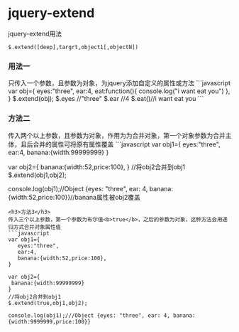 # jquery-extend
jquery-extend用法

    $.extend([deep],targrt,object1[,objectN])

<h3>用法一</h3>
只传入一个参数，且参数为对象，为jquery添加自定义的属性或方法
```javascript
var obj={
   eyes:"three",
   ear:4,
   eat:function(){
      console.log("i want eat you")
   },
}
$.extend(obj);
$.eyes //"three"
$.ear //4
$.eat()//i want eat you
```
<h3>方法二</h3>
传入两个以上参数，且参数为对象，作用为为合并对象，第一个对象参数为合并主体，且后合并的属性可将原有属性覆盖
```javascript
var obj1={
   eyes:"three",
   ear:4,
   banana:{width:99999999}
}

var obj2={
banana:{width:52,price:100},
}
//将obj2合并到obj1
$.extend(obj1,obj2);

console.log(obj1);//Object {eyes: "three", ear: 4, banana:{width:52,price:100}}//banana属性被obj2覆盖
```
<h3>方法3</h3>
传入三个以上参数，第一个参数为布尔值<b>true</b>，之后的参数为对象，这种方法会用递归方式合并对象属性值
```javascript
var obj1={
   eyes:"three",
   ear:4,
   banana:{width:52,price:100},
}

var obj2={
 banana:{width:99999999}
}
//将obj2合并到obj1
$.extend(true,obj1,obj2);

console.log(obj1);///Object {eyes: "three", ear: 4, banana:{width:9999999,price:100}}
```








